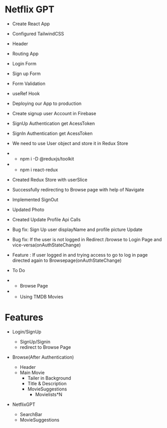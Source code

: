 # Netflix GPT

- Create React App
- Configured TailwindCSS
- Header
- Routing App
- Login Form
- Sign up Form
- Form Validation
- useRef Hook
- Deploying our App to production
- Create signup user Account in Firebase
- SignUp Authentication get AcessToken
- SignIn Authentication get AcessToken
- We need to use User object and store it in Redux Store
- - npm i -D @reduxjs/toolkit
- - npm i react-redux
- Created Redux Store with userSlice
- Successfully redirecting to Browse page with help of Navigate
- Implemented SignOut
- Updated Photo
- Created Update Profile Api Calls
- Bug fix: Sign Up user displayName and profile picture Update
- Bug fix: If the user is not logged in Redirect /browse to Login Page and vice-versa(onAuthStateChange)
- Feature : If user logged in and trying access to go to log in page directed again to Browsepage(onAuthStateChange)


- To Do
- - Browse Page
- - Using TMDB Movies
# Features

- Login/SignUp
    - SignUp/Signin
    - redirect to Browse Page

- Browse(After Authentication)
    - Header
    - Main Movie
        - Tailer in Background
        - Title & Description 
        - MovieSuggestions
            - Movielists*N

- NetflixGPT
    - SearchBar
    - MovieSuggestions

